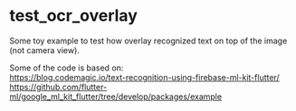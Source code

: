 # test_ocr_overlay
Some toy example to test how overlay recognized text on top of the image (not camera view).

Some of the code is based on:  
https://blog.codemagic.io/text-recognition-using-firebase-ml-kit-flutter/
https://github.com/flutter-ml/google_ml_kit_flutter/tree/develop/packages/example